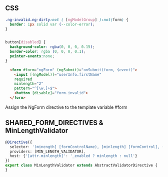 ## CSS

```css
.ng-invalid.ng-dirty:not ( [ngModelGroup] ):not(form) {
  border: 1px solid var (--color-error);
}


button[disabled] {
  background-color: rgba(0, 0, 0, 0.15);
  border-color: rgba (0, 0, 0, 0.1);
  pointer-events:none;
}
```

```html
  <form #form="ngForm" (ngSubmit)="onSubmit(form, $event)">
    <input [(ngModel)]="userInfo.firstName" 
    required 
    minlength="2" 
    pattern="^[\w.]+$">
    <button [disable]="form.invalid">
  </form>
```
Assign the NgForm directive to the template variable #form

## SHARED_FORM_DIRECTIVES & MinLengthValidator

```ts
@Directive({
  selector: '(minength] [formControlName), [minlength] [formControl], (minlength]|ingModel]',
  providers: [MIN_LENGTH_VALIDATOR],
  host: {'[attr.minlength]': '_enabled ? minlength : null'}
})
export class MinLengthValidator extends AbstractValidatorDirective {
}
```
